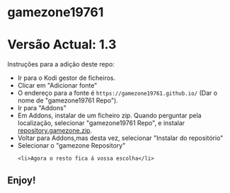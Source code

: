 # gamezone19761 
# Versão Actual: 1.3

Instruções para a adição deste repo:


<p align="left">
  <ul>
    <li>Ir para o Kodi gestor de ficheiros.</li>
    <li>Clicar em "Adicionar fonte"</li>
    <li>O endereço para a fonte é <code>https://gamezone19761.github.io/</code> (Dar o nome de "gamezone19761 Repo").</li>
    <li>Ir para "Addons"</li>
    <li>Em Addons, instalar de um ficheiro zip. Quando perguntar pela localização, selecionar "gamezone19761 Repo", e instalar <a href="repository.gamezone.zip">repository.gamezone.zip</a>.</li>
    <li>Voltar para Addons,mas desta vez, selecionar "Instalar do repositório"</li>
    <li>Selecionar o "gamezone Repository"</li>
    
    <li>Agora o resto fica á vossa escolha</li>
  </ul>
</p>

## Enjoy!
